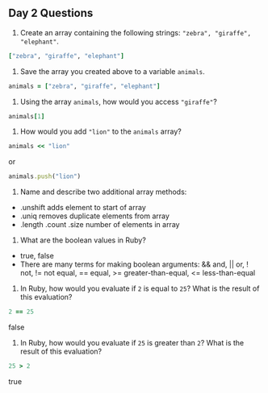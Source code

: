 ## Day 2 Questions

1. Create an array containing the following strings: `"zebra", "giraffe", "elephant"`.
```ruby
["zebra", "giraffe", "elephant"]
```
1. Save the array you created above to a variable `animals`.
```ruby
animals = ["zebra", "giraffe", "elephant"]
```
1. Using the array `animals`, how would you access `"giraffe"`?
```ruby
animals[1]
```
1. How would you add `"lion"` to the `animals` array?
```ruby
animals << "lion"
```
or
```ruby
animals.push("lion")
```
1. Name and describe two additional array methods:
  * .unshift   adds element to start of array
  * .uniq      removes duplicate elements from array
  * .length .count .size   number of elements in array
1. What are the boolean values in Ruby?
  * true, false
  * There are many terms for making boolean arguments: && and, || or, ! not, != not equal, == equal, >= greater-than-equal, <= less-than-equal
1. In Ruby, how would you evaluate if `2` is equal to `25`? What is the result of this evaluation?
```ruby
2 == 25
```
false
1. In Ruby, how would you evaluate if `25` is greater than `2`? What is the result of this evaluation?
```ruby
25 > 2
```
true
